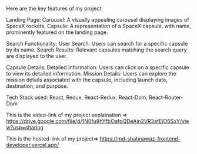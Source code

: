 
Here are the key features of my project:

Landing Page:
Carousel: A visually appealing carousel displaying images of SpaceX rockets.
Capsule: A representation of a SpaceX capsule, with name, prominently featured on the landing page.

Search Functionality:
User Search: Users can search for a specific capsule by its name.
Search Results: Relevant capsules matching the search query are displayed to the user.

Capsule Details:
Detailed Information: Users can click on a specific capsule to view its detailed information.
Mission Details: Users can explore the mission details associated with the capsule, including launch date, destination, and purpose.

Tech Stack used: React, Redux, React-Redux, React-Dom, React-Router-Dom


This is the video-link of my project explaination  => 
https://drive.google.com/file/d/1N0fu9hYfbOafpQDeAjn2VR3afEiO6SxY/view?usp=sharing


This is the hosted-link of my project=>  https://md-shahnawaz-frontend-developer.vercel.app/

